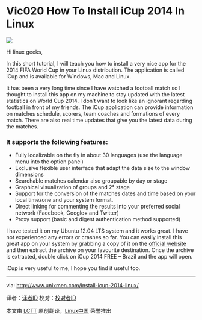 Vic020
How To Install iCup 2014 In Linux
================================================================================
![](http://180016988.r.cdn77.net/wp-content/uploads/2014/06/icup2014-790x389.png)

Hi linux geeks,

In this short tutorial, I will teach you how to install a very nice app for the 2014 FIFA World Cup in your Linux distribution. The application is called iCup and is available for Windows, Mac and Linux.

It has been a very long time since I have watched a football match so I thought to install this app on my machine to stay updated with the latest statistics on World Cup 2014. I don’t want to look like an ignorant regarding football in front of my friends. The iCup application can provide information on matches schedule, scorers, team coaches and formations of every match. There are also real time updates that give you the latest data during the matches.

### It supports the following features: ###

- Fully localizable on the fly in about 30 languages (use the language menu into the option panel)
- Exclusive flexible user interface that adapt the data size to the window dimensions
- Searchable matches calendar also groupable by day or stage
- Graphical visualization of groups and 2° stage
- Support for the conversion of the matches dates and time based on your local timezone and your system format.
- Direct linking for commenting the results into your preferred social network (Facebook, Google+ and Twitter)
- Proxy support (basic and digest authentication method supported)

I have tested it on my Ubuntu 12.04 LTS system and it works great. I have not experienced any errors or crashes so far. You can easily install this great app on your system by grabbing a copy of it on the [official website][1] and then extract the archive on your favourite destination. Once the archive is extracted, double click on iCup 2014 FREE – Brazil and the app will open.

iCup is very useful to me, I hope you find it useful too.

--------------------------------------------------------------------------------

via: http://www.unixmen.com/install-icup-2014-linux/

译者：[译者ID](https://github.com/译者ID) 校对：[校对者ID](https://github.com/校对者ID)

本文由 [LCTT](https://github.com/LCTT/TranslateProject) 原创翻译，[Linux中国](http://linux.cn/) 荣誉推出

[1]:http://www.e-link.it/icup/brazil2014/icup-brazil-2014-desktop-app.php
